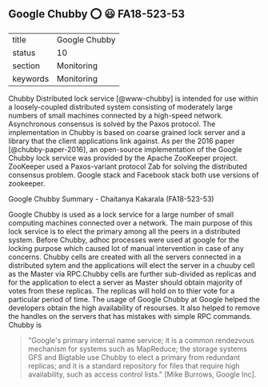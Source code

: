 ## Google Chubby :o: :smiley: FA18-523-53


|          |                   |
| -------- | ----------------- |
| title    | Google Chubby     | 
| status   | 10                |
| section  | Monitoring        |
| keywords | Monitoring        |



Chubby Distributed lock service [@www-chubby] is intended for use
within a loosely-coupled distributed system consisting of moderately
large numbers of small machines connected by a high-speed
network. Asynchronous consensus is solved by the Paxos protocol. The
implementation in Chubby is based on coarse grained lock server and a
library that the client applications link against.  As per the 2016
paper [@chubby-paper-2016], an open-source implementation of the
Google Chubby lock service was provided by the Apache ZooKeeper
project. ZooKeeper used a Paxos-variant protocol Zab for solving the
distributed consensus problem.  Google stack and Facebook stack both
use versions of zookeeper.
     
Google Chubby Summary - Chaitanya Kakarala (FA18-523-53)

Google Chubby is used as a lock service for a large number of small computing 
machines connected over a network. The main purpose of this lock service is to 
elect the primary among all the peers in a distributed system. Before Chubby, adhoc processes
were used at google for the locking purpose which caused lot of manual intervention in case of any concerns.
Chubby cells are created with all the servers connected in a distributed sytem and the applications
will elect the server in a chuuby cell as the Master via RPC.Chubby cells are further sub-divided as replicas and 
for the application to elect a server as Master should obtain majority of votes from these replicas. The replicas will
hold on to thier vote for a particular period of time. The usage of Google Chubby at Google helped the developers 
obtain the high availability of resourses. It also helped to remove the handles on the servers that has mistakes 
with simple RPC commands.
Chubby is

> "Google's primary internal name service; it is a common rendezvous mechanism for systems
> such as MapReduce; the storage systems GFS and Bigtable use Chubby to elect a primary from redundant
> replicas; and it is a standard repository for files that require high availability, such as access control lists."
> [Mike Burrows, Google Inc].


